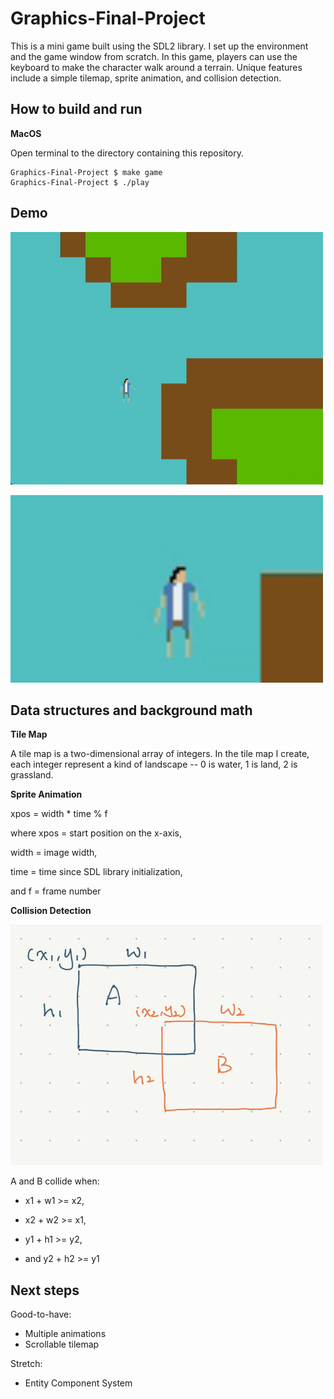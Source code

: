 # Graphics-Final-Project

This is a mini game built using the SDL2 library. I set up the environment and the game window from scratch. In this game, players can use the keyboard to make the character walk around a terrain. Unique features include a simple tilemap, sprite animation, and collision detection.

## How to build and run

**MacOS**

Open terminal to the directory containing this repository.

```
Graphics-Final-Project $ make game
Graphics-Final-Project $ ./play
```

## Demo

<img src="images/game1.gif" alt="unique" width="500"/><br />

<img src="images/close-up.gif" alt="unique" width="500"/>

## Data structures and background math

**Tile Map**

A tile map is a two-dimensional array of integers. In the tile map I create, each integer represent a kind of landscape -- 0 is water, 1 is land, 2 is grassland. 

**Sprite Animation**

xpos = width * time % f

where xpos = start position on the x-axis,

width = image width,

time = time since SDL library initialization,

and f = frame number

**Collision Detection**

<img src="images/collision_math.jpg" alt="unique" width="500"/>

A and B collide when:

- x1 + w1 >= x2,

- x2 + w2 >= x1,

- y1 + h1 >= y2,

- and y2 + h2 >= y1

## Next steps

Good-to-have:
- Multiple animations
- Scrollable tilemap

Stretch:
- Entity Component System